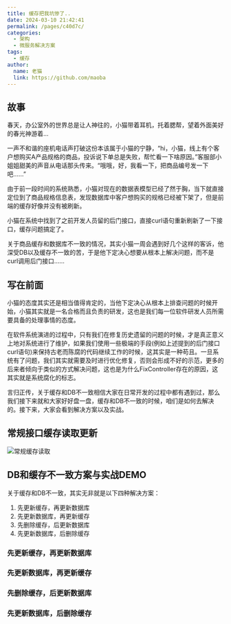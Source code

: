 ```yaml
---
title: 缓存把我坑惨了..
date: 2024-03-10 21:42:41
permalink: /pages/c40d7c/
categories:
  - 架构
  - 微服务解决方案
tags:
  - 缓存
author: 
  name: 老猫
  link: https://github.com/maoba
---
```

## 故事
春天，办公室外的世界总是让人神往的，小猫带着耳机，托着腮帮，望着外面美好的春光神游着...

一声不和谐的座机电话声打破这份本该属于小猫的宁静，“hi，小猫，线上有个客户想购买A产品规格的商品，投诉说下单总是失败，帮忙看一下啥原因。”客服部小姐姐甜美的声音从电话那头传来。“哦哦，好，我看一下，把商品编号发一下吧......”

由于前一段时间的系统熟悉，小猫对现在的数据表模型已经了然于胸，当下就直接定位到了商品规格信息表，发现数据库中客户想购买的规格已经被下架了，但是前端的缓存好像并没有被刷新。

小猫在系统中找到了之前开发人员留的后门接口，直接curl语句重新刷新了一下接口，缓存问题搞定了。

关于商品缓存和数据库不一致的情况，其实小猫一周会遇到好几个这样的客诉，他深受DB以及缓存不一致的苦，于是他下定决心想要从根本上解决问题，而不是curl调用后门接口......

## 写在前面
小猫的态度其实还是相当值得肯定的，当他下定决心从根本上排查问题的时候开始，小猫其实就是一名合格而且负责的研发，这也是我们每一位软件研发人员所需要具备的处理事情的态度。

在软件系统演进的过程中，只有我们在修复历史遗留的问题的时候，才是真正意义上地对系统进行了维护，如果我们使用一些极端的手段(例如上述提到的后门接口curl语句)来保持古老而陈腐的代码继续工作的时候，这其实是一种苟且。一旦系统有了问题，我们其实就需要及时进行优化修复，否则会形成不好的示范，更多的后来者倾向于类似的方式解决问题，这也是为什么FixController存在的原因，这其实就是系统腐化的标志。

言归正传，关于缓存和DB不一致相信大家在日常开发的过程中都有遇到过，那么我们接下来就和大家好好盘一盘，缓存和DB不一致的时候，咱们是如何去解决的。接下来，大家会看到解决方案以及实战。


## 常规接口缓存读取更新
![常规缓存读取](https://cdn.ktdaddy.com/cache/cache01.png)



## DB和缓存不一致方案与实战DEMO
关于缓存和DB不一致，其实无非就是以下四种解决方案：

1. 先更新缓存，再更新数据库
2. 先更新数据库，再更新缓存
3. 先删除缓存，后更新数据库
4. 先更新数据库，后删除缓存

### 先更新缓存，再更新数据库

### 先更新数据库，再更新缓存

### 先删除缓存，后更新数据库

### 先更新数据库，后删除缓存
